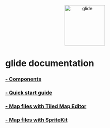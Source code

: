 <p align="center">
    <img src="https://github.com/cocoatoucher/Glide/raw/master/Docs/glide_logo_transparent.png" width="128" max-width="80%" alt="glide"/>
</p>

# glide documentation

### [- Components](https://github.com/cocoatoucher/Glide/raw/master/Docs/Components.md)
### [- Quick start guide](https://github.com/cocoatoucher/Glide/raw/master/Docs/QuickStartGuide.md)
### [- Map files with Tiled Map Editor](https://github.com/cocoatoucher/Glide/raw/master/Docs/TiledMapEditorMaps.md)
### [- Map files with SpriteKit](https://github.com/cocoatoucher/Glide/raw/master/Docs/SpriteKitMaps.md)
